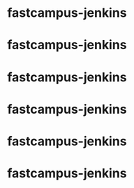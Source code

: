 # fastcampus-jenkins
# fastcampus-jenkins
# fastcampus-jenkins
# fastcampus-jenkins
# fastcampus-jenkins
# fastcampus-jenkins
